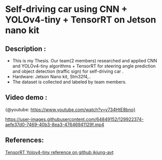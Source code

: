 # **Self-driving car using CNN + YOLOv4-tiny + TensorRT on Jetson nano kit**

## Description : 
- This is my Thesis. Our team(2 members) researched and applied CNN and YOLOv4-tiny algorithms + TensorRT for steering angle prediction and object detection (traffic sign) for self-driving car .
- Hardware:  Jetson Nano kit, Stm32f4,..
- The dataset is collected and labeled by team members.


## Video demo :
{@youtube: https://www.youtube.com/watch?v=v734HtE8bno}




https://user-images.githubusercontent.com/64849152/129922374-aefe37d0-7469-40b3-8ea3-47646941129f.mp4





## References:
[TensorRT Yolov4-tiny reference on github jkjung-avt](https://github.com/jkjung-avt/tensorrt_demos)



